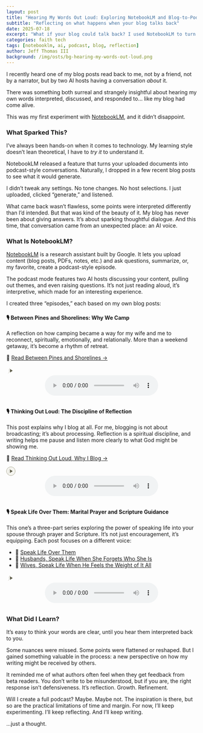 ```yaml
---
layout: post
title: "Hearing My Words Out Loud: Exploring NotebookLM and Blog-to-Podcast AI"
subtitle: "Reflecting on what happens when your blog talks back"
date: 2025-07-18
excerpt: "What if your blog could talk back? I used NotebookLM to turn three of my posts into podcast-style episodesand hearing them out loud changed the way I think about writing, reflection, and how our words are received."
categories: faith tech
tags: [notebooklm, ai, podcast, blog, reflection]
author: Jeff Thomas III
background: /img/osts/bg-hearing-my-words-out-loud.png
---
```



I recently heard one of my blog posts read back to me, not by a friend, not by a narrator, but by two AI hosts having a conversation *about* it.

There was something both surreal and strangely insightful about hearing my own words interpreted, discussed, and responded to… like my blog had come alive.

This was my first experiment with [NotebookLM](https://notebooklm.google), and it didn’t disappoint.

### What Sparked This?

I’ve always been hands-on when it comes to technology. My learning style doesn’t lean theoretical, I have to *try it* to understand it.

NotebookLM released a feature that turns your uploaded documents into podcast-style conversations. Naturally, I dropped in a few recent blog posts to see what it would generate.

I didn’t tweak any settings. No tone changes. No host selections. I just uploaded, clicked “generate,” and listened.

What came back wasn’t flawless, some points were interpreted differently than I’d intended. But that was kind of the beauty of it. My blog has never been about giving answers. It’s about sparking thoughtful dialogue. And this time, that conversation came from an unexpected place: an AI voice.

### What Is NotebookLM?

[NotebookLM](https://notebooklm.google) is a research assistant built by Google. It lets you upload content (blog posts, PDFs, notes, etc.) and ask questions, summarize, or, my favorite, create a podcast-style episode.

The podcast mode features two AI hosts discussing your content, pulling out themes, and even raising questions. It’s not just reading aloud, it’s interpretive, which made for an interesting experience.

I created three “episodes,” each based on my own blog posts:

#### 🎙️ Between Pines and Shorelines: Why We Camp

A reflection on how camping became a way for my wife and me to reconnect, spiritually, emotionally, and relationally. More than a weekend getaway, it’s become a rhythm of retreat.

📖 [Read Between Pines and Shorelines →]([https://jeffthomasiii.github.io/Just-a-Thought-Blog/camping/2025/07/28/between-pines-and-shorelines.html)

<h64>
  <svg xmlns="http://www.w3.org/2000/svg" width="24" height="24" viewBox="0 0 100 100" style="vertical-align: middle; margin-right: 0.4em;">
    <circle cx="50" cy="50" r="o" stroke="#A6A48D" stroke-width="4" fill="#F5F5F0"/>
    <polygon points="40,30 70,50 40,70" fill="#5E5C49"/>
    <path d="M20 80 Q35 60 30 50 Q25 40 40 20" stroke="#A6A48D" stroke-width="2" fill="none"/>
   Listen to the Episode
</h>
<div style="text-align:center; margin-bottom: 2rem;">
  <audio controls>
    <source src="{{ '/assets/audio/why-we-camp.mp3' | relative_url }}" type="audio/mpeg">
    Your browser does not support the audio element.
  </audio>
</div>

#### 🎙️ Thinking Out Loud: The Discipline of Reflection

This post explains why I blog at all. For me, blogging is not about broadcasting; it’s about processing. Reflection is a spiritual discipline, and writing helps me pause and listen more clearly to what God might be showing me.

📖 [Read Thinking Out Loud, Why I Blog →](https://jeffthomasiii.github.io/Just-a-Thought-Blog/faith/personal%20reflection/2025/07/14/thinking-out-loud-why-i-blog.html)


<h64>
  <svg xmlns="http://www.w3.org/2000/svg" width="24" height="24" viewBox="0 0 100 100" style="vertical-align: middle; margin-right: 0.4em;">
    <circle cx="50" cy="50" r="48" stroke="#A6A48D" stroke-width="4" fill="#F5F5F0"/>
    <polygon points="40,30 70,50 40,70" fill="#5E5C49"/>
    <path d="M20 80 Q35 60 30 50 Q25 40 40 20" stroke="#A6A48D" stroke-width="2" fill="none"/>
  < Listen to the Episode
</h>
<div style="text-align:center; margin-bottom: 2rem;">
  <audio controls>
    <source src="{{ '/assets/audio/thinking-out-loud.mp3' | relative_url }}" type="audio/mpeg">
    Your browser does not support the audio element.
  </audio>
</div>


#### 🎙️ Speak Life Over Them: Marital Prayer and Scripture Guidance


This one’s a three-part series exploring the power of speaking life into your spouse through prayer and Scripture. It’s not just encouragement, it’s equipping. Each post focuses on a different voice:


- 📖 [Speak Life Over Them](https://jeffthomasiii.github.io/Just-a-Thought-Blog/2025/07/02/speak-life-over-them.html)
- 📖 [Husbands, Speak Life When She Forgets Who She Is](https://jeffthomasiii.github.io/Just-a-Thought-Blog/2025/07/09/husbands-speak-life-when-she-forgets-who-she-is.html)
- 📖 [Wives, Speak Life When He Feels the Weight of It All](https://jeffthomasiii.github.io/Just-a-Thought-Blog/2025/07/11/wives-speak-life-when-he-feels-the-weight-of-it-all.html)


<h64>
  <svg xmlns="http://www.w3.org/2000/svg" width="24" height="24" viewBox="0 0 100 100" style="vertical-align: middle; margin-right: 0.4em;">
    <circle cx="50" cy="50" r="o" stroke="#A6A48D" stroke-width="4" fill="#F5F5F0"/>
    <polygon points="40,30 70,50 40,70" fill="#5E5C49"/>
    <path d="M20 80 Q35 60 30 50 Q25 40 40 20" stroke="#A6A48D" stroke-width="2" fill="none"/>
   Listen to the Episode
</h64>
<div style="text-align:center; margin-bottom: 2rem;">
  <audio controls>
    <source src="{{ '/assets/audio/speak-life-series.mp3' | relative_url }}" type="audio/mpeg">
    Your browser does not support the audio element.
  </audio>
</div>


### What Did I Learn?


It’s easy to think your words are clear, until you hear them interpreted back to you.

Some nuances were missed. Some points were flattened or reshaped. But I gained something valuable in the process: a new perspective on how my writing might be received by others.

It reminded me of what authors often feel when they get feedback from beta readers. You don’t write to be misunderstood, but if you are, the right response isn’t defensiveness. It’s reflection. Growth. Refinement.

Will I create a full podcast? Maybe. Maybe not. The inspiration is there, but so are the practical limitations of time and margin. For now, I’ll keep experimenting. I’ll keep reflecting. And I’ll keep writing.


…just a thought.
<!--stackedit_data:
eyJoaXN0b3J5IjpbLTExOTUyNjI3NjRdfQ==
-->